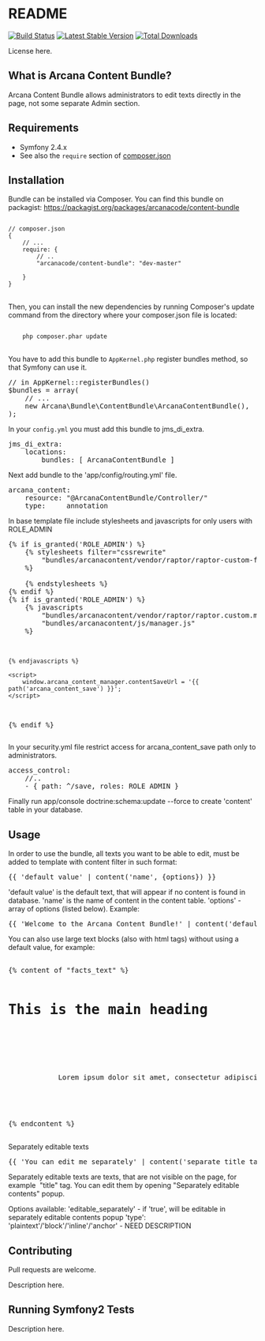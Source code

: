 README
======

[![Build Status](https://secure.travis-ci.org/arcanacode/ContentBundle.png?branch=master)](http://travis-ci.org/arcanacode/ContentBundle)
[![Latest Stable Version](https://poser.pugx.org/arcanacode/content-bundle/version.png)](https://packagist.org/packages/arcanacode/content-bundle)
[![Total Downloads](https://poser.pugx.org/arcanacode/content-bundle/d/total.png)](https://packagist.org/packages/arcanacode/content-bundle)

License here.

What is Arcana Content Bundle?
-----------------

Arcana Content Bundle allows administrators to edit texts directly in the page, not some separate Admin section.

Requirements
------------

* Symfony 2.4.x
* See also the `require` section of [composer.json](composer.json)

Installation
------------

Bundle can be installed via Composer.
You can find this bundle on packagist: https://packagist.org/packages/arcanacode/content-bundle

<pre>
<code>
// composer.json
{
    // ...
    require: {
        // ..
        "arcanacode/content-bundle": "dev-master"

    }
}
</code>
</pre>

Then, you can install the new dependencies by running Composer's update command from the directory where your composer.json file is located:

<pre>
<code>
    php composer.phar update
</code>
</pre>

You have to add this bundle to `AppKernel.php` register bundles method, so that Symfony can use it.
<pre>
// in AppKernel::registerBundles()
$bundles = array(
    // ...
    new Arcana\Bundle\ContentBundle\ArcanaContentBundle(),
);
</pre>

In your `config.yml` you must add this bundle to jms_di_extra.

<pre>
jms_di_extra:
    locations:
        bundles: [ ArcanaContentBundle ]
</pre>

Next add bundle to the 'app/config/routing.yml' file.
<pre>
arcana_content:
    resource: "@ArcanaContentBundle/Controller/"
    type:     annotation
</pre>

In base template file include stylesheets and javascripts for only users with ROLE_ADMIN
<pre>
{% if is_granted('ROLE_ADMIN') %}
    {% stylesheets filter="cssrewrite"
        "bundles/arcanacontent/vendor/raptor/raptor-custom-front-end.min.css"
    %}
        <link rel="stylesheet" href="{{ asset_url }}" />
    {% endstylesheets %}
{% endif %}
{% if is_granted('ROLE_ADMIN') %}
    {% javascripts
        "bundles/arcanacontent/vendor/raptor/raptor.custom.min.js"
        "bundles/arcanacontent/js/manager.js"
    %}
        <script src="{{ asset_url }}"></script>
    {% endjavascripts %}

    <script>
        window.arcana_content_manager.contentSaveUrl = '{{ path('arcana_content_save') }}';
    </script>
{% endif %}
</pre>

In your security.yml file restrict access for arcana_content_save path only to administrators.
<pre>
access_control:
    //..
    - { path: ^/save, roles: ROLE_ADMIN }
</pre>

Finally run app/console doctrine:schema:update --force to create 'content' table in your database.

Usage
-------------

In order to use the bundle, all texts you want to be able to edit, must be added to template with content filter in such format:
<pre>
{{ 'default value' | content('name', {options}) }}
</pre>
'default value' is the default text, that will appear if no content is found in database.
'name' is the name of content in the content table.
'options' - array of options (listed below).
Example:
<pre>
{{ 'Welcome to the Arcana Content Bundle!' | content('default_page_title', { editable_separately: true, type: 'plaintext' }) }}
</pre>

You can also use large text blocks (also with html tags) without using a default value, for example:
<pre>

{% content of "facts_text" %}
    <h1>This is the main heading</h1>
    <div id="main-wrapper">
        <p>
            Lorem ipsum dolor sit amet, consectetur adipiscing elit. Nunc rhoncus massa et dui tempor facilisis. In a luctus erat. Morbi eget tellus fermentum, pretium arcu sed, congue arcu. 
        </p>
    </div>
{% endcontent %}

</pre>

Separately editable texts
<pre>
{{ 'You can edit me separately' | content('separate_title_tag', { editable_separately: true, type: 'plaintext' }) }}
</pre>
Separately editable texts are texts, that are not visible on the page, for example <img> "title" tag. You can edit them by opening "Separately editable contents" popup.

Options available:
'editable_separately' - if 'true', will be editable in separately editable contents popup
'type': 'plaintext'/'block'/'inline'/'anchor' - NEED DESCRIPTION

Contributing
------------

Pull requests are welcome.

Description here.

Running Symfony2 Tests
----------------------

Description here.
